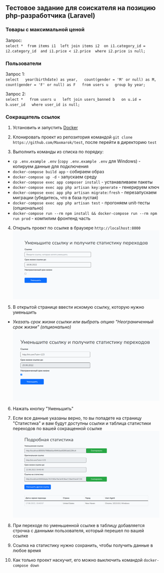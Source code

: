 
## Тестовое задание для соискателя на позицию php-разработчика (Laravel)

### Товары с максимальной ценой  

Запрос:  
`select * 
    from items i1 
    left join items i2 
        on i1.category_id = i2.category_id 
        and i1.price < i2.price 
    where i2.price is null;`

### Пользователи  

Запрос 1:  
`select  
    year(birthdate) as year,  
    count(gender = 'M' or null) as M,  
    count(gender = 'F' or null) as F  
    from users u  
    group by year;`

Запрос 2:  
`select *  
    from users u  
    left join users_banned b  
        on u.id = b.user_id  
    where user_id is null;` 

### Сокращатель ссылок

1. Установить и запустить [Docker](https://hub.docker.com/signup?redirectTo=/subscription%3Fplan%3Dfree)

2. Клонировать проект из репозитория командой `git clone https://github.com/Maxmarok/test`, после перейти в директорию `test`

3. Выполнить команды из списка по порядку:
  - `cp .env.example .env` (`copy .env.example .env` для Windows) - копируем данные для подключения
  - `docker-compose build app` - собираем образ
  - `docker-compose up -d` - запускаем среду
  - `docker-compose exec app composer install` - устанавливаем пакеты
  - `docker-compose exec app php artisan key:generate` - генерируем ключ
  - `docker-compose exec app php artisan migrate:fresh` - перезапускаем миграции (убедитесь, что в база пустая)
  - `docker-compose exec app php artisan test` - прогоняем unit-тесты (опционально)
  - `docker-compose run --rm npm install && docker-compose run --rm npm run prod` - компилим фронтенд часть

4. Открыть проект по ссылке в браузере `http://localhost:8000`
![Main Page 1](public/img/test1.png)

5. В открытой странице ввести искомую ссылку, которую нужно уменьшить
  - *Указать срок жизни ссылки или выбрать опцию "Неограниченный срок жизни" (опционально)*
![Main Page 2](public/img/test2.png)

6. Нажать кнопку "Уменьшить"

7. Если все данные указаны верно, то вы попадете на страницу "Статистика" и вам будут доступны ссылки и таблица статистики переходов по вашей сокращенной ссылке
![Statistics Page](public/img/test3.png)

8. При переходе по уменьшенной ссылке в таблицу добавляется строчка с данными пользователя, который перешел по вашей ссылке

9. Ссылка на статистику нужно сохранить, чтобы получить данные в любое время

10. Как только проект наскучит, его можно выключить командой `docker-compose down`
